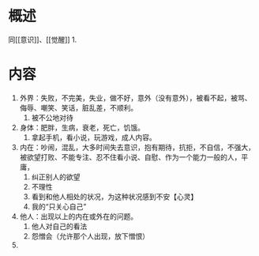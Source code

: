 # 概述
同[[意识]]、[[觉醒]] 
	1. 
# 内容
1. 外界：失败，不完美，失业，做不好，意外（没有意外），被看不起，被骂、侮辱、嘲笑、笑话，脏乱差，不顺利。
	1. 被不公地对待
2. 身体：肥胖，生病，衰老，死亡，饥饿。
	1. 拿起手机，看小说，玩游戏，成人内容。
3. 内在：吵闹，混乱，大多时间失去意识，抱有期待，抗拒，不自信，不强大，被欲望打败、不能专注、忍不住看小说、自慰、作为一个能力一般的人，平庸，
	1. 纠正别人的欲望
	2. 不理性
	3. 看到和他人相处的状况，为这种状况感到不安【心灵】
	4. 我的“只关心自己”
4. 他人：出现以上的内在或外在的问题。
	1. 他人对自己的看法
	2. 怨憎会（允许那个人出现，放下憎恨）
5. 